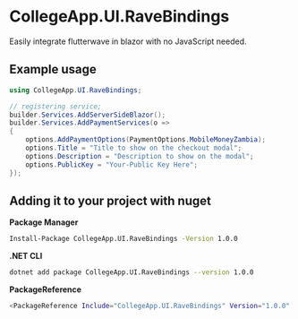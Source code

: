 # CollegeApp.UI.RaveBindings

Easily integrate flutterwave in blazor with no JavaScript needed.
## Example usage
```csharp
using CollegeApp.UI.RaveBindings;

// registering service;
builder.Services.AddServerSideBlazor();
builder.Services.AddPaymentServices(o =>
{
    options.AddPaymentOptions(PaymentOptions.MobileMoneyZambia);
    options.Title = "Title to show on the checkout modal";
    options.Description = "Description to show on the modal";
    options.PublicKey = "Your-Public Key Here";
});

```
## Adding it to your project with nuget

**Package Manager**

```sh
Install-Package CollegeApp.UI.RaveBindings -Version 1.0.0 
```

**.NET CLI**

```sh
dotnet add package CollegeApp.UI.RaveBindings --version 1.0.0
```
**PackageReference**

```sh
<PackageReference Include="CollegeApp.UI.RaveBindings" Version="1.0.0" />
```
